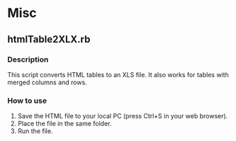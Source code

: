 # Misc

## htmlTable2XLX.rb

### Description
This script converts HTML tables to an XLS file.
It also works for tables with merged columns and rows.

### How to use
1. Save the HTML file to your local PC (press Ctrl+S in your web browser).
2. Place the file in the same folder.
3. Run the file.
